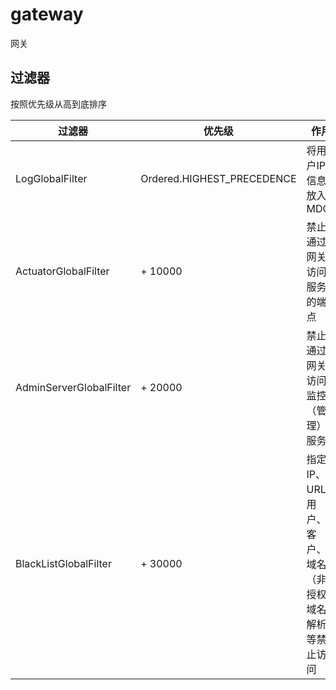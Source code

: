 # gateway

网关

## 过滤器

按照优先级从高到底排序

| 过滤器 | 优先级 | 作用 |
| ---- | ---- | ---- |
| LogGlobalFilter | Ordered.HIGHEST_PRECEDENCE | 将用户IP等信息放入MDC |
| ActuatorGlobalFilter | + 10000 | 禁止通过网关访问 服务的端点 |
| AdminServerGlobalFilter | + 20000 | 禁止通过网关访问 监控（管理）服务 |
| BlackListGlobalFilter | + 30000 | 指定 IP、URL、用户、客户、域名（非授权域名解析）等禁止访问 |
